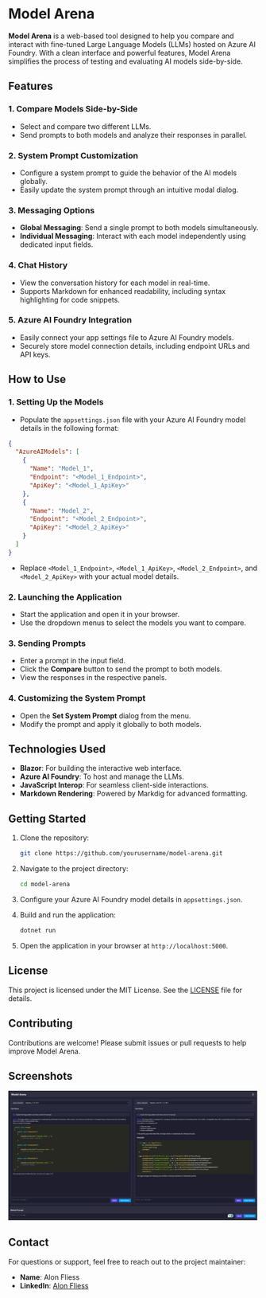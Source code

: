 # Model Arena

**Model Arena** is a web-based tool designed to help you compare and interact with fine-tuned Large Language Models (LLMs) hosted on Azure AI Foundry. With a clean interface and powerful features, Model Arena simplifies the process of testing and evaluating AI models side-by-side.

## Features

### 1. Compare Models Side-by-Side
- Select and compare two different LLMs.
- Send prompts to both models and analyze their responses in parallel.

### 2. System Prompt Customization
- Configure a system prompt to guide the behavior of the AI models globally.
- Easily update the system prompt through an intuitive modal dialog.

### 3. Messaging Options
- **Global Messaging**: Send a single prompt to both models simultaneously.
- **Individual Messaging**: Interact with each model independently using dedicated input fields.

### 4. Chat History
- View the conversation history for each model in real-time.
- Supports Markdown for enhanced readability, including syntax highlighting for code snippets.

### 5. Azure AI Foundry Integration
- Easily connect your app settings file to Azure AI Foundry models.
- Securely store model connection details, including endpoint URLs and API keys.

## How to Use

### 1. Setting Up the Models
- Populate the `appsettings.json` file with your Azure AI Foundry model details in the following format:

```json
{
  "AzureAIModels": [
    {
      "Name": "Model_1",
      "Endpoint": "<Model_1_Endpoint>",
      "ApiKey": "<Model_1_ApiKey>"
    },
    {
      "Name": "Model_2",
      "Endpoint": "<Model_2_Endpoint>",
      "ApiKey": "<Model_2_ApiKey>"
    }
  ]
}
```

- Replace `<Model_1_Endpoint>`, `<Model_1_ApiKey>`, `<Model_2_Endpoint>`, and `<Model_2_ApiKey>` with your actual model details.

### 2. Launching the Application
- Start the application and open it in your browser.
- Use the dropdown menus to select the models you want to compare.

### 3. Sending Prompts
- Enter a prompt in the input field.
- Click the **Compare** button to send the prompt to both models.
- View the responses in the respective panels.

### 4. Customizing the System Prompt
- Open the **Set System Prompt** dialog from the menu.
- Modify the prompt and apply it globally to both models.

## Technologies Used

- **Blazor**: For building the interactive web interface.
- **Azure AI Foundry**: To host and manage the LLMs.
- **JavaScript Interop**: For seamless client-side interactions.
- **Markdown Rendering**: Powered by Markdig for advanced formatting.

## Getting Started

1. Clone the repository:
   ```bash
   git clone https://github.com/yourusername/model-arena.git
   ```

2. Navigate to the project directory:
   ```bash
   cd model-arena
   ```

3. Configure your Azure AI Foundry model details in `appsettings.json`.

4. Build and run the application:
   ```bash
   dotnet run
   ```

5. Open the application in your browser at `http://localhost:5000`.

## License

This project is licensed under the MIT License. See the [LICENSE](LICENSE) file for details.

## Contributing

Contributions are welcome! Please submit issues or pull requests to help improve Model Arena.

## Screenshots

![Model Arena Interface](docs/screenshots/model-arena-interface.png)

## Contact

For questions or support, feel free to reach out to the project maintainer:
- **Name**: Alon Fliess
- **LinkedIn**: [Alon Fliess](https://www.linkedin.com/in/alon-fliess-36655)
